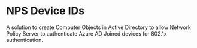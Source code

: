 <h1>NPS Device IDs</h1>
A solution to create Computer Objects in Active Directory to allow Network Policy Server to authenticate Azure AD Joined devices for 802.1x authentication.
